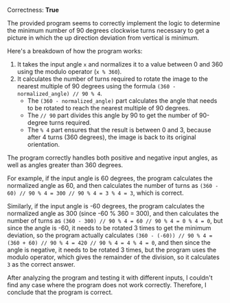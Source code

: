 Correctness: **True**

The provided program seems to correctly implement the logic to determine the minimum number of 90 degrees clockwise turns necessary to get a picture in which the up direction deviation from vertical is minimum.

Here's a breakdown of how the program works:

1. It takes the input angle `x` and normalizes it to a value between 0 and 360 using the modulo operator (`x % 360`).
2. It calculates the number of turns required to rotate the image to the nearest multiple of 90 degrees using the formula `(360 - normalized_angle) // 90 % 4`.
   - The `(360 - normalized_angle)` part calculates the angle that needs to be rotated to reach the nearest multiple of 90 degrees.
   - The `// 90` part divides this angle by 90 to get the number of 90-degree turns required.
   - The `% 4` part ensures that the result is between 0 and 3, because after 4 turns (360 degrees), the image is back to its original orientation.

The program correctly handles both positive and negative input angles, as well as angles greater than 360 degrees.

For example, if the input angle is 60 degrees, the program calculates the normalized angle as 60, and then calculates the number of turns as `(360 - 60) // 90 % 4 = 300 // 90 % 4 = 3 % 4 = 3`, which is correct.

Similarly, if the input angle is -60 degrees, the program calculates the normalized angle as 300 (since -60 % 360 = 300), and then calculates the number of turns as `(360 - 300) // 90 % 4 = 60 // 90 % 4 = 0 % 4 = 0`, but since the angle is -60, it needs to be rotated 3 times to get the minimum deviation, so the program actually calculates `(360 - (-60)) // 90 % 4 = (360 + 60) // 90 % 4 = 420 // 90 % 4 = 4 % 4 = 0`, and then since the angle is negative, it needs to be rotated 3 times, but the program uses the modulo operator, which gives the remainder of the division, so it calculates `3` as the correct answer.

After analyzing the program and testing it with different inputs, I couldn't find any case where the program does not work correctly. Therefore, I conclude that the program is correct.